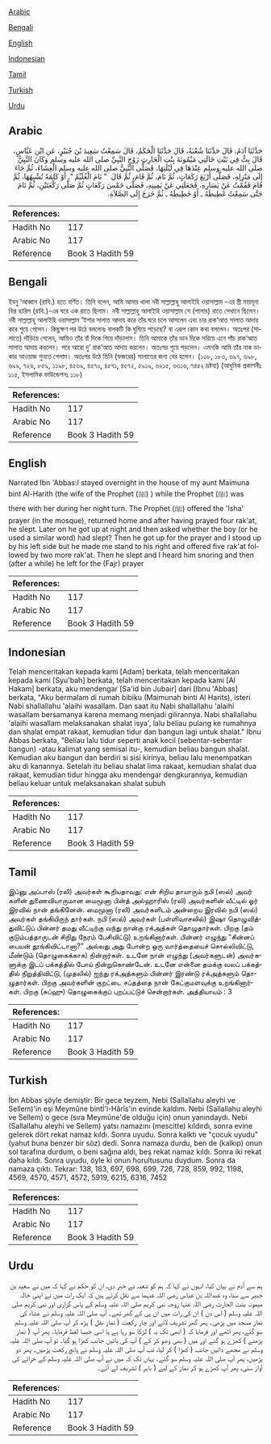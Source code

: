 [Arabic](#arabic)

[Bengali](#bengali)

[English](#english)

[Indonesian](#indonesian)

[Tamil](#tamil)

[Turkish](#turkish)

[Urdu](#urdu)

## Arabic


<div dir="rtl" lang="ar" style={{fontSize:'larger',backgroundColor:'#f8f9fa',padding:20}}>
حَدَّثَنَا آدَمُ، قَالَ حَدَّثَنَا شُعْبَةُ، قَالَ حَدَّثَنَا الْحَكَمُ، قَالَ سَمِعْتُ سَعِيدَ بْنَ جُبَيْرٍ، عَنِ ابْنِ عَبَّاسٍ، قَالَ بِتُّ فِي بَيْتِ خَالَتِي مَيْمُونَةَ بِنْتِ الْحَارِثِ زَوْجِ النَّبِيِّ صلى الله عليه وسلم وَكَانَ النَّبِيُّ صلى الله عليه وسلم عِنْدَهَا فِي لَيْلَتِهَا، فَصَلَّى النَّبِيُّ صلى الله عليه وسلم الْعِشَاءَ، ثُمَّ جَاءَ إِلَى مَنْزِلِهِ، فَصَلَّى أَرْبَعَ رَكَعَاتٍ، ثُمَّ نَامَ، ثُمَّ قَامَ، ثُمَّ قَالَ ‏ "‏ نَامَ الْغُلَيِّمُ ‏"‏‏.‏ أَوْ كَلِمَةً تُشْبِهُهَا، ثُمَّ قَامَ فَقُمْتُ عَنْ يَسَارِهِ، فَجَعَلَنِي عَنْ يَمِينِهِ، فَصَلَّى خَمْسَ رَكَعَاتٍ ثُمَّ صَلَّى رَكْعَتَيْنِ، ثُمَّ نَامَ حَتَّى سَمِعْتُ غَطِيطَهُ ـ أَوْ خَطِيطَهُ ـ ثُمَّ خَرَجَ إِلَى الصَّلاَةِ‏.‏
</div>
<div style={{backgroundColor:'#f8f9fa',padding:20, marginBottom: 10}}><table> <thead> <tr> <th>References:</th> <th></th> </tr> </thead> <tbody><tr><td>Hadith No</td><td>117</td></tr><tr><td>Arabic No</td><td>117</td></tr><tr><td>Reference</td><td>Book 3 Hadith 59</td></tr></tbody></table></div>

## Bengali


<div dir="ltr" lang="bn" style={{fontSize:'larger',backgroundColor:'#f8f9fa',padding:20}}>
ইবনু ‘আব্বাস (রাযি.) হতে বর্ণিত। তিনি বলেন, আমি আমার খালা নবী সাল্লাল্লাহু আলাইহি ওয়াসাল্লাম -এর স্ত্রী মায়মূনা বিন্ত হারিস (রাযি.)-এর ঘরে এক রাতে ছিলাম। নবী সাল্লাল্লাহু আলাইহি ওয়াসাল্লাম সে (পালার) রাতে সেখানে ছিলেন। নবী সাল্লাল্লাহু আলাইহি ওয়াসাল্লাম ‘ইশার সালাত আদায় করে তাঁর ঘরে চলে আসলেন এবং চার রাক‘আত সালাত আদায় করে শুয়ে গেলেন। কিছুক্ষণ পর উঠে বললেনঃ বালকটি কি ঘুমিয়ে পড়েছে? বা এরূপ কোন কথা বললেন। অতঃপর (সালাতে) দাঁড়িয়ে গেলেন, আমিও তাঁর বাঁ দিকে গিয়ে দাঁড়ালাম। তিনি আমাকে তাঁর ডান দিকে সরিয়ে এনে পাঁচ রাক‘আত সালাত আদায় করলেন। পরে আরো দু’ রাক‘আত আদায় করলেন। অতঃপর শুয়ে পড়লেন। এমনকি আমি তাঁর নাক ডাকার আওয়াজ শুনতে পেলাম। অতঃপর উঠে তিনি (ফজরের) সালাতের জন্য বের হলেন। (১৩৮, ১৮৩, ৬৯৭, ৬৯৮, ৬৯৯, ৭২৬, ৮৫৯, ১১৯৮, ৪৫৬৯, ৪৫৭০, ৪৫৭১, ৪৫৭২, ৫৯১৯, ৬২১৫, ৬৩১৬, ৭৪৫২ দ্রষ্টব্য) (আধুনিক প্রকাশনীঃ ১১৫, ইসলামিক ফাউন্ডেশনঃ ১১৮)
</div>
<div style={{backgroundColor:'#f8f9fa',padding:20, marginBottom: 10}}><table> <thead> <tr> <th>References:</th> <th></th> </tr> </thead> <tbody><tr><td>Hadith No</td><td>117</td></tr><tr><td>Arabic No</td><td>117</td></tr><tr><td>Reference</td><td>Book 3 Hadith 59</td></tr></tbody></table></div>

## English


<div dir="ltr" lang="en" style={{fontSize:'larger',backgroundColor:'#f8f9fa',padding:20}}>
Narrated Ibn 'Abbas:I stayed overnight in the house of my aunt Maimuna bint Al-Harith (the wife of the Prophet (ﷺ) ) while the Prophet (ﷺ) was there with her during her night turn. The Prophet (ﷺ) offered the 'Isha' prayer (in the mosque), returned home and after having prayed four rak'at, he slept. Later on he got up at night and then asked whether the boy (or he used a similar word) had slept? Then he got up for the prayer and I stood up by his left side but he made me stand to his right and offered five rak'at followed by two more rak'at. Then he slept and I heard him snoring and then (after a while) he left for the (Fajr) prayer
</div>
<div style={{backgroundColor:'#f8f9fa',padding:20, marginBottom: 10}}><table> <thead> <tr> <th>References:</th> <th></th> </tr> </thead> <tbody><tr><td>Hadith No</td><td>117</td></tr><tr><td>Arabic No</td><td>117</td></tr><tr><td>Reference</td><td>Book 3 Hadith 59</td></tr></tbody></table></div>

## Indonesian


<div dir="ltr" lang="id" style={{fontSize:'larger',backgroundColor:'#f8f9fa',padding:20}}>
Telah menceritakan kepada kami [Adam] berkata, telah menceritakan kepada kami [Syu'bah] berkata, telah menceritakan kepada kami [Al Hakam] berkata, aku mendengar [Sa'id bin Jubair] dari [Ibnu 'Abbas] berkata, "Aku bermalam di rumah bibiku (Maimunah binti Al Harits), isteri Nabi shallallahu 'alaihi wasallam. Dan saat itu Nabi shallallahu 'alaihi wasallam bersamanya karena memang menjadi gilirannya. Nabi shallallahu 'alaihi wasallam melaksanakan shalat isya', lalu beliau pulang ke rumahnya dan shalat empat rakaat, kemudian tidur dan bangun lagi untuk shalat." Ibnu Abbas berkata, "Beliau lalu tidur seperti anak kecil (sebentar-sebentar bangun) -atau kalimat yang semisal itu-, kemudian beliau bangun shalat. Kemudian aku bangun dan berdiri si sisi kirinya, beliau lalu menempatkan aku di kanannya. Setelah itu beliau shalat lima rakaat, kemudian shalat dua rakaat, kemudian tidur hingga aku mendengar dengkurannya, kemudian beliau keluar untuk melaksanakan shalat subuh
</div>
<div style={{backgroundColor:'#f8f9fa',padding:20, marginBottom: 10}}><table> <thead> <tr> <th>References:</th> <th></th> </tr> </thead> <tbody><tr><td>Hadith No</td><td>117</td></tr><tr><td>Arabic No</td><td>117</td></tr><tr><td>Reference</td><td>Book 3 Hadith 59</td></tr></tbody></table></div>

## Tamil


<div dir="ltr" lang="ta" style={{fontSize:'larger',backgroundColor:'#f8f9fa',padding:20}}>
இப்னு அப்பாஸ் (ரலி) அவர்கள் கூறியதாவது: என் சிறிய தாயாரும் நபி (ஸல்) அவர் களின் துணைவியாருமான மைமூனா பின்த் அல்ஹாரிஸ் (ரலி) அவர்களின் வீட்டில் ஓர் இரவில் நான் தங்கினேன். மைமூனா (ரலி) அவர்களிடம் அன்றைய இரவில் நபி (ஸல்) அவர்கள் தங்கியிருந் தார்கள். நபி (ஸல்) அவர்கள் (பள்ளிவாசலில்) இஷா தொழுவித்துவிட்டுப் பின்னர் தமது வீட்டிற்கு வந்து நான்கு ரக்அத்கள் தொழுதார்கள். பிறகு (தம் குடும்பத்தாருடன் சிறிது நேரம் பேசிவிட்டு) உறங்கினார்கள். பின்னர் எழுந்து “சின்னப் பையன் தூங்கிவிட்டானா?” அல்லது அது போன்ற ஒரு வார்த்தையைச் சொல்லிவிட்டு, மீண்டும் (தொழுகைக்காக) நின்றார்கள். உடனே நான் எழுந்து (அவர்களுடன்) அவர்களுக்கு இடப் பக்கத்தில் போய் நின்றுகொண்டேன். உடனே என்னை தமக்கு வலப் பக்கத்தில் நிறுத்திவிட்டு, (முதலில்) ஐந்து ரக்அத்களும் பின்னர் இரண்டு ரக்அத்களும் தொழுதார்கள். பிறகு அவர்களின் குறட்டை சப்தத்தை நான் கேட்குமளவுக்கு உறங்கினார்கள். பிறகு (சுப்ஹு) தொழுகைக்குப் புறப்பட்டுச் சென்றார்கள். அத்தியாயம் : 3
</div>
<div style={{backgroundColor:'#f8f9fa',padding:20, marginBottom: 10}}><table> <thead> <tr> <th>References:</th> <th></th> </tr> </thead> <tbody><tr><td>Hadith No</td><td>117</td></tr><tr><td>Arabic No</td><td>117</td></tr><tr><td>Reference</td><td>Book 3 Hadith 59</td></tr></tbody></table></div>

## Turkish


<div dir="ltr" lang="tr" style={{fontSize:'larger',backgroundColor:'#f8f9fa',padding:20}}>
İbn Abbas şöyle demiştir: Bir gece teyzem, Nebi (Sallallahu aleyhi ve Sellem)'in eşi Meymûne bintİ'l-Hârîs'in evinde kaldım. Nebi (Sallallahu aleyhi ve Sellem) o gece (sıra Meymûne'de olduğu için) onun yanındaydı. Nebi (Sallallahu aleyhi ve Sellem) yatsı namazını (mescitte) kıldırdı, sonra evine gelerek dört rekat namaz kıldı. Sonra uyudu. Sonra kalktı ve "çocuk uyudu" (yahut buna benzer bir söz) dedi. Sonra namaza durdu, ben de (kalkıp) onun sol tarafına durdum, o beni sağına aldı, beş rekat namaz kıldı. Sonra iki rekat daha kıldı. Sonra uyudu, öyle ki onun horultusunu duydum. Sonra da namaza çıktı. Tekrar: 138, 183, 697, 698, 699, 726, 728, 859, 992, 1198, 4569, 4570, 4571, 4572, 5919, 6215, 6316, 7452
</div>
<div style={{backgroundColor:'#f8f9fa',padding:20, marginBottom: 10}}><table> <thead> <tr> <th>References:</th> <th></th> </tr> </thead> <tbody><tr><td>Hadith No</td><td>117</td></tr><tr><td>Arabic No</td><td>117</td></tr><tr><td>Reference</td><td>Book 3 Hadith 59</td></tr></tbody></table></div>

## Urdu


<div dir="rtl" lang="ur" style={{fontSize:'larger',backgroundColor:'#f8f9fa',padding:20}}>
ہم سے آدم نے بیان کیا، انہوں نے کہا کہ ہم کو شعبہ نے خبر دی، ان کو حکم نے کہا کہ میں نے سعید بن جبیر سے سنا، وہ عبداللہ بن عباس رضی اللہ عنہما سے نقل کرتے ہیں کہ ایک رات میں نے اپنی خالہ میمونہ بنت الحارث رضی اللہ عنہا زوجہ نبی کریم صلی اللہ علیہ وسلم کے پاس گزاری اور نبی کریم صلی اللہ علیہ وسلم ( اس دن ) ان کی رات میں ان ہی کے گھر تھے۔ آپ صلی اللہ علیہ وسلم نے عشاء کی نماز مسجد میں پڑھی۔ پھر گھر تشریف لائے اور چار رکعت ( نماز نفل ) پڑھ کر آپ صلی اللہ علیہ وسلم سو گئے، پھر اٹھے اور فرمایا کہ ( ابھی تک یہ ) لڑکا سو رہا ہے یا اسی جیسا لفظ فرمایا۔ پھر آپ ( نماز پڑھنے ) کھڑے ہو گئے اور میں ( بھی وضو کر کے ) آپ کی بائیں جانب کھڑا ہو گیا۔ تو آپ صلی اللہ علیہ وسلم نے مجھے دائیں جانب ( کھڑا ) کر لیا، تب آپ صلی اللہ علیہ وسلم نے پانچ رکعت پڑھیں۔ پھر دو پڑھیں، پھر آپ صلی اللہ علیہ وسلم سو گئے۔ یہاں تک کہ میں نے آپ صلی اللہ علیہ وسلم کے خراٹے کی آواز سنی، پھر آپ کھڑے ہو کر نماز کے لیے ( باہر ) تشریف لے آئے۔
</div>
<div style={{backgroundColor:'#f8f9fa',padding:20, marginBottom: 10}}><table> <thead> <tr> <th>References:</th> <th></th> </tr> </thead> <tbody><tr><td>Hadith No</td><td>117</td></tr><tr><td>Arabic No</td><td>117</td></tr><tr><td>Reference</td><td>Book 3 Hadith 59</td></tr></tbody></table></div>